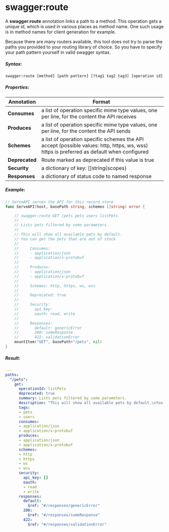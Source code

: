 # swagger:route

A **swagger:route** annotation links a path to a method.
This operation gets a unique id, which is used in various places as method name.
One such usage is in method names for client generation for example.

Because there are many routers available, this tool does not try to parse the paths
you provided to your routing library of choice. So you have to specify your path pattern
yourself in valid swagger syntax.

<!--more-->

##### Syntax:

```
swagger:route [method] [path pattern] [?tag1 tag2 tag3] [operation id]
```

##### Properties:

Annotation | Format
-----------|--------
**Consumes** | a list of operation specific mime type values, one per line, for the content the API receives
**Produces** | a list of operation specific mime type values, one per line, for the content the API sends
**Schemes** | a list of operation specific schemes the API accept (possible values: http, https, ws, wss) https is preferred as default when configured
**Deprecated** | Route marked as deprecated if this value is true
**Security** | a dictionary of key: []string{scopes}
**Responses** | a dictionary of status code to named response

##### Example:

```go
// ServeAPI serves the API for this record store
func ServeAPI(host, basePath string, schemes []string) error {

	// swagger:route GET /pets pets users listPets
	//
	// Lists pets filtered by some parameters.
	//
	// This will show all available pets by default.
	// You can get the pets that are out of stock
	//
	//     Consumes:
	//     - application/json
	//     - application/x-protobuf
	//
	//     Produces:
	//     - application/json
	//     - application/x-protobuf
	//
	//     Schemes: http, https, ws, wss
	//
	//     Deprecated: true
	//
	//     Security:
	//       api_key:
	//       oauth: read, write
	//
	//     Responses:
	//       default: genericError
	//       200: someResponse
	//       422: validationError
	mountItem("GET", basePath+"/pets", nil)
}
```

##### Result:

```yaml
---
paths:
  "/pets":
    get:
      operationId: listPets
      deprecated: true
      summary: Lists pets filtered by some parameters.
      description: "This will show all available pets by default.\nYou can get the pets that are out of stock"
      tags:
      - pets
      - users
      consumes:
      - application/json
      - application/x-protobuf
      produces:
      - application/json
      - application/x-protobuf
      schemes:
      - http
      - https
      - ws
      - wss
      security:
        api_key: []
        oauth:
        - read
        - write
      responses:
        default:
          $ref: "#/responses/genericError"
        200:
          $ref: "#/responses/someResponse"
        422:
          $ref: "#/responses/validationError"
```
